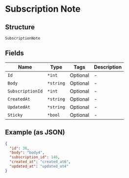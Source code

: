
# Subscription Note

## Structure

`SubscriptionNote`

## Fields

| Name | Type | Tags | Description |
|  --- | --- | --- | --- |
| `Id` | `*int` | Optional | - |
| `Body` | `*string` | Optional | - |
| `SubscriptionId` | `*int` | Optional | - |
| `CreatedAt` | `*string` | Optional | - |
| `UpdatedAt` | `*string` | Optional | - |
| `Sticky` | `*bool` | Optional | - |

## Example (as JSON)

```json
{
  "id": 36,
  "body": "body4",
  "subscription_id": 146,
  "created_at": "created_at6",
  "updated_at": "updated_at4"
}
```

